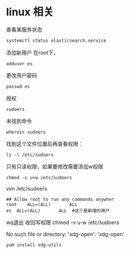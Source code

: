 # linux 相关

查看某服务状态

```bash
systemctl status elasticsearch.service
```

添加新用户
在root下，
```
adduser es
```
更改用户密码
```
passwd es
```

授权
```
sudoers
```
未找到命令
```
whereis sudoers
```

找到这个文件位置后再查看权限：
```
ls -l /etc/sudoers
```
只有只读权限，如果要修改需要添加w权限
```
chmod -v u+w /etc/sudoers
```

vim /etc/sudoers

```
## Allow root to run any commands anywher  
root    ALL=(ALL)       ALL  
es  ALL=(ALL)       ALL  #这个是新增的用户
```

wq退出
收回写权限
chmod -v u-w /etc/sudoers


No such file or directory: 'xdg-open': 'xdg-open'

```
yum install xdg-utils
```